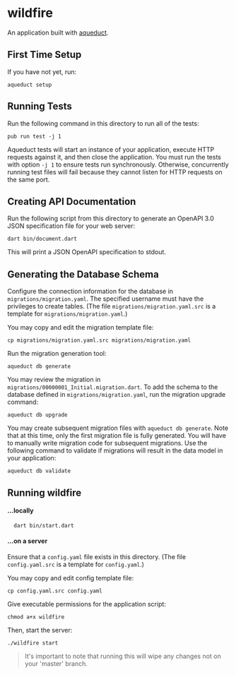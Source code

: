 # wildfire

An application built with [aqueduct](https://github.com/stablekernel/aqueduct).

## First Time Setup

If you have not yet, run:

```
aqueduct setup
```

## Running Tests

Run the following command in this directory to run all of the tests:

```
pub run test -j 1
```

Aqueduct tests will start an instance of your application, execute HTTP requests against it, and then close the application. You must run the tests with option `-j 1` to ensure tests run synchronously. Otherwise, concurrently running test files will fail because they cannot listen for HTTP requests on the same port.

## Creating API Documentation

Run the following script from this directory to generate an OpenAPI 3.0 JSON specification file for your web server:

```
dart bin/document.dart
```

This will print a JSON OpenAPI specification to stdout.

## Generating the Database Schema

Configure the connection information for the database in `migrations/migration.yaml`. The specified username must have the privileges to create tables.
(The file `migrations/migration.yaml.src` is a template for `migrations/migration.yaml`.)

You may copy and edit the migration template file:

```
cp migrations/migration.yaml.src migrations/migration.yaml
```

Run the migration generation tool:

```
aqueduct db generate
```

You may review the migration in `migrations/00000001_Initial.migration.dart`. To add the schema to the database defined in `migrations/migration.yaml`, run the migration upgrade command:

```
aqueduct db upgrade
```

You may create subsequent migration files with `aqueduct db generate`. Note that at this time, only the first migration file is fully generated. You will have to manually write migration code for subsequent migrations. Use the following command to validate if migrations will result in the data model in your application:

```
aqueduct db validate
```

## Running wildfire

#### ...locally

```
  dart bin/start.dart 
```

#### ...on a server

Ensure that a `config.yaml` file exists in this directory. (The file `config.yaml.src` is a template for `config.yaml`.)

You may copy and edit config template file:

```
cp config.yaml.src config.yaml
```

Give executable permissions for the application script:

```
chmod a+x wildfire
```

Then, start the server:

```
./wildfire start
```

> It's important to note that running this will wipe any changes not on your 'master' branch.
